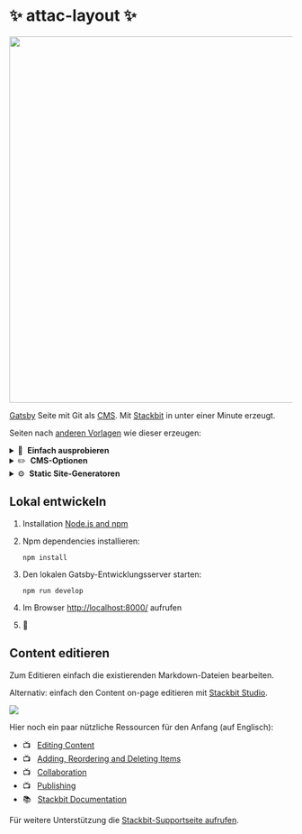 # ✨ attac-layout ✨

<img src="https://www.saarcode.de/images/_titom_austerite.jpg" width="650">

[Gatsby](https://gatsbyjs.com) Seite mit Git als [CMS](https://en.wikipedia.org/wiki/Content_management_system). Mit [Stackbit](https://www.stackbit.com?utm_source=project-readme&utm_medium=referral&utm_campaign=user_themes) in unter einer Minute erzeugt.

Seiten nach [anderen Vorlagen](https://app.stackbit.com/create?theme=https://github.com/stackbit-themes/event-unibit&utm_source=project-readme&utm_medium=referral&utm_campaign=user_themes) wie dieser erzeugen:

<details>
        <summary>🎨 &nbsp;<strong>Einfach ausprobieren</strong></summary>
        <ul>
                <li><a href="https://app.stackbit.com/create?theme=https://github.com/stackbit-themes/exto-unibit&utm_source=project-readme&utm_medium=referral&utm_campaign=user_themes">Eine Portfolio-Vorlage mit Blog</a></li>
                <li><a href="https://app.stackbit.com/create?theme=https://github.com/stackbit-themes/personal-unibit&utm_source=project-readme&utm_medium=referral&utm_campaign=user_themes">Consulting und Freelancing</a></li>
                <li><a href="https://app.stackbit.com/create?theme=https://github.com/stackbit-themes/ampersand-unibit&utm_source=project-readme&utm_medium=referral&utm_campaign=user_themes">Blogging-Themen a la Medium</a></li>
                </ul>
</details>

<details>
        <summary>✏️ &nbsp;<strong>CMS-Optionen</strong></summary>
        <ul>
                <li><a href="https://app.stackbit.com/create?cms=contentful&utm_source=project-readme&utm_medium=referral&utm_campaign=user_themes">Contentful</a></li>
                <li><a href="https://app.stackbit.com/create?cms=forestry&utm_source=project-readme&utm_medium=referral&utm_campaign=user_themes">Forestry</a></li>
                <li><a href="https://app.stackbit.com/create?cms=netlifycms&utm_source=project-readme&utm_medium=referral&utm_campaign=user_themes">Netlify CMS</a></li>
                </ul>
</details>

<details>
        <summary>⚙️ &nbsp;<strong>Static Site-Generatoren</strong></summary>
        <ul>
                <li><a href="https://app.stackbit.com/create?ssg=nextjs&utm_source=project-readme&utm_medium=referral&utm_campaign=user_themes">Next.js</a></li>
                <li><a href="https://app.stackbit.com/create?ssg=hugo&utm_source=project-readme&utm_medium=referral&utm_campaign=user_themes">Hugo</a></li>
                <li><a href="https://app.stackbit.com/create?ssg=jekyll&utm_source=project-readme&utm_medium=referral&utm_campaign=user_themes">Jekyll</a></li>
                </ul>
</details>

## Lokal entwickeln

1.  Installation [Node.js and npm](https://nodejs.org/en/)

1.  Npm dependencies installieren:

        npm install

1.  Den lokalen Gatsby-Entwicklungsserver starten:

        npm run develop

1.  Im Browser [http://localhost:8000/](http://localhost:8000/) aufrufen

1.  🎉

## Content editieren

Zum Editieren einfach die existierenden Markdown-Dateien bearbeiten.

Alternativ: einfach den Content on-page editieren mit [Stackbit Studio](https://stackbit.com?utm_source=project-readme&utm_medium=referral&utm_campaign=user_themes).

[![](https://i3.ytimg.com/vi/zd9lGRLVDm4/hqdefault.jpg)](https://stackbit.link/project-readme-lead-video)

Hier noch ein paar nützliche Ressourcen für den Anfang (auf Englisch):

- 📺 &nbsp; [Editing Content](https://stackbit.link/project-readme-editing-video)
- 📺 &nbsp; [Adding, Reordering and Deleting Items](https://stackbit.link/project-readme-adding-video)
- 📺 &nbsp; [Collaboration](https://stackbit.link/project-readme-collaboration-video)
- 📺 &nbsp; [Publishing](https://stackbit.link/project-readme-publishing-video)
- 📚 &nbsp; [Stackbit Documentation](https://stackbit.link/project-readme-documentation)

Für weitere Unterstützung die [Stackbit-Supportseite aufrufen](https://stackbit.link/project-readme-support).
